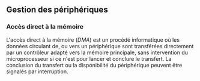 ## Gestion des périphériques

### Accès direct à la mémoire

L'accès direct à la mémoire (*DMA*) est un procédé informatique où les données circulant de, ou vers
un périphérique sont transférées directement par un contrôleur adapté vers la mémoire principale,
sans intervention du microprocesseur si ce n'est pour lancer et conclure le transfert. La conclusion
du transfert ou la disponibilité du périphérique peuvent être signalés par interruption.

